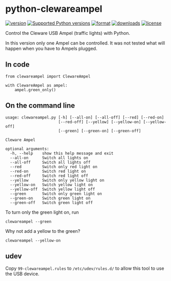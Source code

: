 python-clewareampel
===================

[![version](https://pypip.in/v/clewareampel/badge.png?style=flat)](https://pypi.python.org/pypi/clewareampel)
[![Supported Python versions](https://pypip.in/py_versions/clewareampel/badge.svg?style=flat)](https://pypi.python.org/pypi/clewareampel/)
[![format](https://pypip.in/format/clewareampel/badge.png?style=flat)](https://pypi.python.org/pypi/clewareampel)
[![downloads](https://pypip.in/d/clewareampel/badge.png?style=flat)](https://pypi.python.org/pypi/clewareampel)
[![license](https://pypip.in/license/clewareampel/badge.png?style=flat)](https://pypi.python.org/pypi/clewareampel)

Control the Cleware USB Ampel (traffic lights) with Python.

In this version only one Ampel can be controlled. It was not tested what will
happen when you have to Ampels plugged.


## In code

    from clewareampel import ClewareAmpel

    with ClewareAmpel as ampel:
        ampel.green_only()


## On the command line

    usage: clewareampel.py [-h] [--all-on] [--all-off] [--red] [--red-on]
                           [--red-off] [--yellow] [--yellow-on] [--yellow-off]
                           [--green] [--green-on] [--green-off]

    Cleware Ampel

    optional arguments:
      -h, --help    show this help message and exit
      --all-on      Switch all lights on
      --all-off     Switch all lights off
      --red         Switch only red light on
      --red-on      Switch red light on
      --red-off     Switch red light off
      --yellow      Switch only yellow light on
      --yellow-on   Switch yellow light on
      --yellow-off  Switch yellow light off
      --green       Switch only green light on
      --green-on    Switch green light on
      --green-off   Switch green light off


To turn only the green light on, run

    clewareampel --green

Why not add a yellow to the green?

    clewareampel --yellow-on


## udev

Copy `99-clewareampel.rules` to `/etc/udev/rules.d/` to allow this tool to use
the USB device.
